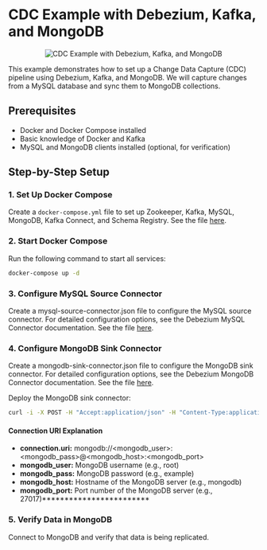 # CDC Example with Debezium, Kafka, and MongoDB

<p align=center>
    <img src="./debezium-mysql-mongo.jpg" alt="CDC Example with Debezium, Kafka, and MongoDB"/>
</p>

This example demonstrates how to set up a Change Data Capture (CDC) pipeline using Debezium, Kafka, and MongoDB. We will capture changes from a MySQL database and sync them to MongoDB collections.

## Prerequisites

- Docker and Docker Compose installed
- Basic knowledge of Docker and Kafka
- MySQL and MongoDB clients installed (optional, for verification)

## Step-by-Step Setup

### 1. Set Up Docker Compose

Create a `docker-compose.yml` file to set up Zookeeper, Kafka, MySQL, MongoDB, Kafka Connect, and Schema Registry. See the file [here](./docker-compose.yaml).

### 2. Start Docker Compose

Run the following command to start all services:

```bash
docker-compose up -d
```

### 3. Configure MySQL Source Connector

Create a mysql-source-connector.json file to configure the MySQL source connector. For detailed configuration options, see the Debezium MySQL Connector documentation. See the file [here](./mysql-source-connector.json).

### 4. Configure MongoDB Sink Connector

Create a mongodb-sink-connector.json file to configure the MongoDB sink connector. For detailed configuration options, see the Debezium MongoDB Connector documentation. See the file [here](./mongodb-sink-connector.json************).

Deploy the MongoDB sink connector:

```bash
curl -i -X POST -H "Accept:application/json" -H "Content-Type:application/json" --data @mongodb-sink-connector.json http://localhost:8083/connectors/
```

#### Connection URI Explanation
- **connection.uri:** mongodb://<mongodb_user>:<mongodb_pass>@<mongodb_host>:<mongodb_port>
- **mongodb_user:** MongoDB username (e.g., root)
- **mongodb_pass:** MongoDB password (e.g., example)
- **mongodb_host:** Hostname of the MongoDB server (e.g., mongodb)
- **mongodb_port:** Port number of the MongoDB server (e.g., 27017)************************

### 5. Verify Data in MongoDB

Connect to MongoDB and verify that data is being replicated.
